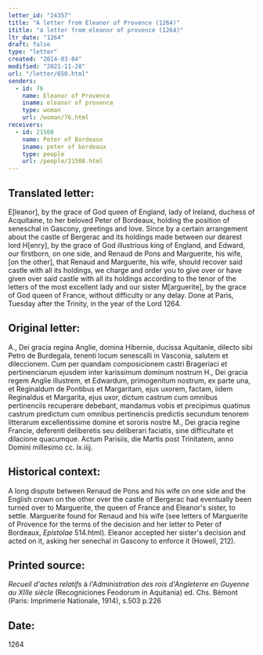 ```yaml
---
letter_id: "24357"
title: "A letter from Eleanor of Provence (1264)"
ititle: "a letter from eleanor of provence (1264)"
ltr_date: "1264"
draft: false
type: "letter"
created: "2014-03-04"
modified: "2021-11-28"
url: "/letter/650.html"
senders:
  - id: 76
    name: Eleanor of Provence
    iname: eleanor of provence
    type: woman
    url: /woman/76.html
receivers:
  - id: 21508
    name: Peter of Bordeaux
    iname: peter of bordeaux
    type: people
    url: /people/21508.html
---
```

<h2> Translated letter:</h2>E[leanor], by the grace of God queen of England, lady of Ireland, duchess of Acquitaine, to her beloved Peter of Bordeaux, holding the position of seneschal in Gascony, greetings and love.
Since by a certain arrangement about the castle of Bergerac and its holdings made between our dearest lord H[enry], by the grace of God illustrious king of England, and Edward, our firstborn, on one side, and Renaud de Pons and Marguerite, his wife, [on the other], that Renaud and Marguerite, his wife, should recover said castle with all its holdings, we charge and order you to give over or have given over said castle with all its holdings according to the tenor of the letters of the most excellent lady and our sister M[arguerite], by the grace of God queen of France, without difficulty or any delay.
Done at Paris, Tuesday after the Trinity, in the year of the Lord 1264.
<h2 class="mt-4"> Original letter:</h2>A., Dei gracia regina Anglie, domina Hibernie, ducissa Aquitanie, dilecto sibi Petro de Burdegala, tenenti locum senescalli in Vasconia, salutem et dileccionem. Cum per quandam composicionem castri Brageriaci et pertinenciarum ejusdem inter karissimum dominum nostrum H., Dei gracia regem Anglie illustrem, et Edwardum, primogenitum nostrum, ex parte una, et Reginaldum de Pontibus et Margaritam, ejus uxorem, factam, iidem Reginaldus et Margarita, ejus uxor, dictum castrum cum omnibus pertinenciis recuperare debebant, mandamus vobis et precipimus quatinus castrum predictum cum omnibus pertinenciis predictis secundum tenorem litterarum excellentissime domine et sororis nostre M., Dei gracia regine Francie, deferenti deliberetis seu deliberari faciatis, sine difficultate et dilacione quacumque. Actum Parisiis, die Martis post Trinitatem, anno Domini millesimo cc. lx.iiij.
<h2 class="mt-4"> Historical context:</h2><p>A long dispute between Renaud de Pons and his wife on one side and the English crown on the other over the castle of Bergerac had eventually been turned over to Marguerite, the queen of France and Eleanor's sister, to settle. Marguerite found for Renaud and his wife (see letters of Marguerite of Provence for the terms of the decision and her letter to Peter of Bordeaux, <em>Epistolae</em> 514.html). Eleanor accepted her sister's decision and acted on it, asking her senechal in Gascony to enforce it (Howell, 212).</p><h2 class="mt-4"> Printed source:</h2><p><em>Recueil d'actes relatifs&nbsp;</em>à&nbsp;<em>l'Administration des rois d'Angleterre en Guyenne au XIIIe siècle</em> (Recogniciones Feodorum in Aquitania) ed. Chs. Bémont (Paris: Imprimerie Nationale, 1914), s.503 p.226</p><h2 class="mt-4"> Date:</h2>1264